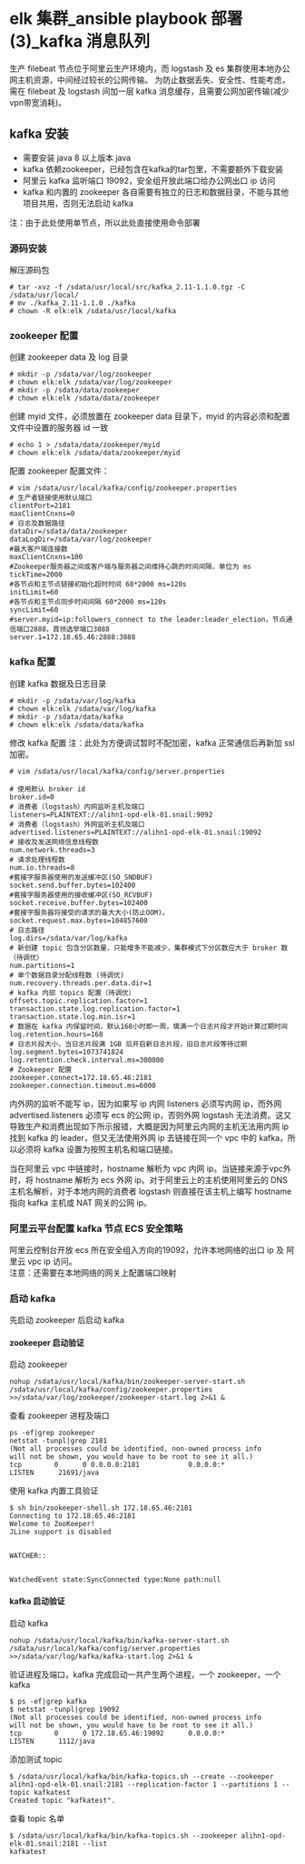 # elk 集群_ansible playbook 部署(3)_kafka 消息队列
生产 filebeat 节点位于阿里云生产环境内，而 logstash 及 es 集群使用本地办公网主机资源，中间经过较长的公网传输。
为防止数据丢失、安全性、性能考虑，需在 filebeat 及 logstash 间加一层 kafka 消息缓存，且需要公网加密传输(减少vpn带宽消耗)。
## kafka 安装
* 需要安装 java 8 以上版本 java
* kafka 依赖zookeeper，已经包含在kafka的tar包里，不需要额外下载安装
* 阿里云 kafka 监听端口 19092，安全组开放此端口给办公网出口 ip 访问
* kafka 和内置的 zookeeper 各自需要有独立的日志和数据目录，不能与其他项目共用，否则无法启动 kafka</br>

注：由于此处使用单节点，所以此处直接使用命令部署
### 源码安装
解压源码包
```
# tar -xvz -f /sdata/usr/local/src/kafka_2.11-1.1.0.tgz -C /sdata/usr/local/
# mv ./kafka_2.11-1.1.0 ./kafka
# chown -R elk:elk /sdata/usr/local/kafka
```
### zookeeper 配置
创建 zookeeper data 及 log 目录
```
# mkdir -p /sdata/var/log/zookeeper
# chown elk:elk /sdata/var/log/zookeeper
# mkdir -p /sdata/data/zookeeper
# chown elk:elk /sdata/data/zookeeper
```
创建 myid 文件，必须放置在 zookeeper data 目录下，myid 的内容必须和配置文件中设置的服务器 id 一致
```
# echo 1 > /sdata/data/zookeeper/myid
# chown elk:elk /sdata/data/zookeeper/myid
```
配置 zookeeper 配置文件：
```
# vim /sdata/usr/local/kafka/config/zookeeper.properties
# 生产者链接使用默认端口
clientPort=2181
maxClientCnxns=0
# 日志及数据路径
dataDir=/sdata/data/zookeeper
dataLogDir=/sdata/var/log/zookeeper
#最大客户端连接数
maxClientCnxns=100
#Zookeeper服务器之间或客户端与服务器之间维持心跳的时间间隔，单位为 ms
tickTime=2000
#各节点和主节点链接初始化超时时间 60*2000 ms=120s
initLimit=60
#各节点和主节点同步时间间隔 60*2000 ms=120s
syncLimit=60
#server.myid=ip:followers_connect to the leader:leader_election，节点通信端口2888，首领选举端口3888
server.1=172.18.65.46:2888:3888
```
### kafka 配置
创建 kafka 数据及日志目录
```
# mkdir -p /sdata/var/log/kafka
# chown elk:elk /sdata/var/log/kafka
# mkdir -p /sdata/data/kafka
# chown elk:elk /sdata/data/kafka
```
修改 kafka 配置
注：此处为方便调试暂时不配加密，kafka 正常通信后再新加 ssl 加密。</br>
```
# vim /sdata/usr/local/kafka/config/server.properties

# 使用默认 broker id
broker.id=0
# 消费者（logstash）内网监听主机及端口
listeners=PLAINTEXT://alihn1-opd-elk-01.snail:9092
# 消费者（logstash）外网监听主机及端口
advertised.listeners=PLAINTEXT://alihn1-opd-elk-01.snail:19092
# 接收及发送网络信息线程数
num.network.threads=3
# 请求处理线程数
num.io.threads=8
#套接字服务器使用的发送缓冲区(SO_SNDBUF)
socket.send.buffer.bytes=102400
#套接字服务器使用的接收缓冲区(SO_RCVBUF)
socket.receive.buffer.bytes=102400
#套接字服务器将接受的请求的最大大小(防止OOM)。
socket.request.max.bytes=104857600
# 日志路径
log.dirs=/sdata/var/log/kafka
# 新创建 topic 包含分区数量，只能增多不能减少，集群模式下分区数应大于 broker 数（待调优）
num.partitions=1
# 单个数据目录分配线程数 (待调优)
num.recovery.threads.per.data.dir=1
# kafka 内部 topics 配置（待调优）
offsets.topic.replication.factor=1
transaction.state.log.replication.factor=1
transaction.state.log.min.isr=1
# 数据在 kafka 内保留时间，默认168小时即一周，填满一个日志片段才开始计算过期时间
log.retention.hours=168
# 日志片段大小，当日志片段满 1GB 后开启新日志片段，旧日志片段等待过期
log.segment.bytes=1073741824
log.retention.check.interval.ms=300000
# Zookeeper 配置
zookeeper.connect=172.18.65.46:2181
zookeeper.connection.timeout.ms=6000
```
内外网的监听不能写 ip，因为如果写 ip 内网 listeners 必须写内网 ip，而外网 advertised.listeners 必须写 ecs 的公网 ip，否则外网 logstash 无法消费。这又导致生产和消费出现如下所示报错，大概是因为阿里云内网的主机无法用内网 ip 找到 kafka 的 leader，但又无法使用外网 ip 去链接在同一个 vpc 中的 kafka，所以必须将 kafka 设置为按照主机名和端口链接。</br>

当在阿里云 vpc 中链接时，hostname 解析为 vpc 内网 ip。当链接来源于vpc外时，将 hostname 解析为 ecs 外网 ip。对于阿里云上的主机使用阿里云的 DNS 主机名解析，对于本地内网的消费者 logstash 则直接在该主机上编写 hostname 指向 kafka 主机或 NAT 网关的公网 ip。</br>

### 阿里云平台配置 kafka 节点 ECS 安全策略
阿里云控制台开放 ecs 所在安全组入方向的19092，允许本地网络的出口 ip 及 阿里云 vpc ip 访问。</br>
注意：还需要在本地网络的网关上配置端口映射</br>

### 启动 kafka
先启动 zookeeper 后启动 kafka
#### zookeeper 启动验证
启动 zookeeper
```
nohup /sdata/usr/local/kafka/bin/zookeeper-server-start.sh  /sdata/usr/local/kafka/config/zookeeper.properties  >>/sdata/var/log/zookeeper/zookeeper-start.log 2>&1 &
```
查看 zookeeper 进程及端口
```
ps -ef|grep zookeeper
netstat -tunpl|grep 2181
(Not all processes could be identified, non-owned process info
will not be shown, you would have to be root to see it all.)
tcp        0      0 0.0.0.0:2181            0.0.0.0:*               LISTEN      21691/java  
```
使用 kafka 内置工具验证
```
$ sh bin/zookeeper-shell.sh 172.18.65.46:2181
Connecting to 172.18.65.46:2181
Welcome to ZooKeeper!
JLine support is disabled


WATCHER::


WatchedEvent state:SyncConnected type:None path:null
```
#### kafka 启动验证
启动 kafka
```
nohup /sdata/usr/local/kafka/bin/kafka-server-start.sh /sdata/usr/local/kafka/config/server.properties >>/sdata/var/log/kafka/kafka-start.log 2>&1 &
```
验证进程及端口，kafka 完成启动一共产生两个进程，一个 zookeeper，一个 kafka
```
$ ps -ef|grep kafka
$ netstat -tunpl|grep 19092
(Not all processes could be identified, non-owned process info
will not be shown, you would have to be root to see it all.)
tcp        0      0 172.18.65.46:19092      0.0.0.0:*               LISTEN      1112/java
```
添加测试 topic
```
$ /sdata/usr/local/kafka/bin/kafka-topics.sh --create --zookeeper alihn1-opd-elk-01.snail:2181 --replication-factor 1 --partitions 1 --topic kafkatest
Created topic "kafkatest".
```
查看 topic 名单
```
$ /sdata/usr/local/kafka/bin/kafka-topics.sh --zookeeper alihn1-opd-elk-01.snail:2181 --list
kafkatest
```
